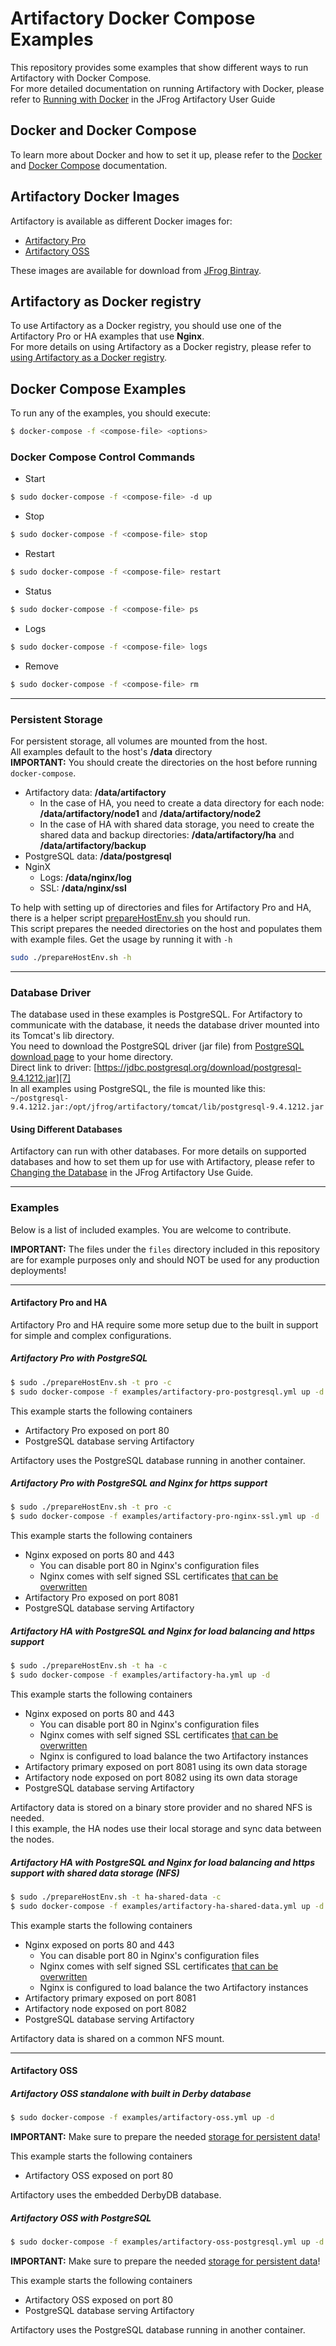 # Artifactory Docker Compose Examples
This repository provides some examples that show different ways to run Artifactory with Docker Compose.  
For more detailed documentation on running Artifactory with Docker, please refer to [Running with Docker][1] in the JFrog Artifactory User Guide


## Docker and Docker Compose
To learn more about Docker and how to set it up, please refer to the [Docker][2] and [Docker Compose][3] documentation.  
 

## Artifactory Docker Images
Artifactory is available as different Docker images for:
- [Artifactory Pro](#artifactory-pro-and-ha)
- [Artifactory OSS](#artifactory-oss)

These images are available for download from [JFrog Bintray][5].


## Artifactory as Docker registry
To use Artifactory as a Docker registry, you should use one of the Artifactory Pro or HA examples that use **Nginx**.  
For more details on using Artifactory as a Docker registry, please refer to [using Artifactory as a Docker registry][10].
 

## Docker Compose Examples
To run any of the examples, you should execute:  
```bash
$ docker-compose -f <compose-file> <options>
```


### Docker Compose Control Commands
- Start  
```bash
$ sudo docker-compose -f <compose-file> -d up
```
- Stop  
```bash
$ sudo docker-compose -f <compose-file> stop
```
- Restart  
```bash
$ sudo docker-compose -f <compose-file> restart
```
- Status  
```bash
$ sudo docker-compose -f <compose-file> ps
```
- Logs  
```bash
$ sudo docker-compose -f <compose-file> logs
```
- Remove  
```bash
$ sudo docker-compose -f <compose-file> rm
```
 
--- 
### Persistent Storage
For persistent storage, all volumes are mounted from the host.  
All examples default to the host's **/data** directory  
**IMPORTANT:** You should create the directories on the host before running `docker-compose`.
- Artifactory data: **/data/artifactory**
  - In the case of HA, you need to create a data directory for each node: **/data/artifactory/node1** and **/data/artifactory/node2**
  - In the case of HA with shared data storage, you need to create the shared data and backup directories: **/data/artifactory/ha** and **/data/artifactory/backup**
- PostgreSQL data: **/data/postgresql**
- NginX
  - Logs: **/data/nginx/log**
  - SSL: **/data/nginx/ssl**

To help with setting up of directories and files for Artifactory Pro and HA, there is a helper script [prepareHostEnv.sh][11] you should run.  
This script prepares the needed directories on the host and populates them with example files.
Get the usage by running it with `-h`
```bash
sudo ./prepareHostEnv.sh -h
```

---
### Database Driver
The database used in these examples is PostgreSQL. For Artifactory to communicate with the database, it needs the
database driver mounted into its Tomcat's lib directory.  
You need to download the PostgreSQL driver (jar file) from [PostgreSQL download page][6] to your home directory.  
Direct link to driver: [https://jdbc.postgresql.org/download/postgresql-9.4.1212.jar][7]  
In all examples using PostgreSQL, the file is mounted like this:  
`~/postgresql-9.4.1212.jar:/opt/jfrog/artifactory/tomcat/lib/postgresql-9.4.1212.jar`

#### Using Different Databases
Artifactory can run with other databases. For more details on supported databases and how to set them up for use with Artifactory, please refer to [Changing the Database][8] in the JFrog Artifactory Use Guide.

---
### Examples
Below is a list of included examples. You are welcome to contribute.

**IMPORTANT:** The files under the `files` directory included in this repository are for example purposes only and should NOT be used for any production deployments!  

---
#### Artifactory Pro and HA
Artifactory Pro and HA require some more setup due to the built in support for simple and complex configurations.  


##### Artifactory Pro with PostgreSQL 
```bash
$ sudo ./prepareHostEnv.sh -t pro -c
$ sudo docker-compose -f examples/artifactory-pro-postgresql.yml up -d
```  

This example starts the following containers

- Artifactory Pro exposed on port 80
- PostgreSQL database serving Artifactory   

Artifactory uses the PostgreSQL database running in another container.


##### Artifactory Pro with PostgreSQL and Nginx for https support
```bash
$ sudo ./prepareHostEnv.sh -t pro -c
$ sudo docker-compose -f examples/artifactory-pro-nginx-ssl.yml up -d
```  

This example starts the following containers

- Nginx exposed on ports 80 and 443
  - You can disable port 80 in Nginx's configuration files
  - Nginx comes with self signed SSL certificates [that can be overwritten][9]
- Artifactory Pro exposed on port 8081
- PostgreSQL database serving Artifactory   


##### Artifactory HA with PostgreSQL and Nginx for load balancing and https support
```bash
$ sudo ./prepareHostEnv.sh -t ha -c
$ sudo docker-compose -f examples/artifactory-ha.yml up -d
```  

This example starts the following containers

- Nginx exposed on ports 80 and 443
  - You can disable port 80 in Nginx's configuration files
  - Nginx comes with self signed SSL certificates [that can be overwritten][9]
  - Nginx is configured to load balance the two Artifactory instances
- Artifactory primary exposed on port 8081 using its own data storage
- Artifactory node exposed on port 8082 using its own data storage
- PostgreSQL database serving Artifactory  

Artifactory data is stored on a binary store provider and no shared NFS is needed.  
I this example, the HA nodes use their local storage and sync data between the nodes. 


##### Artifactory HA with PostgreSQL and Nginx for load balancing and https support with shared data storage (NFS)
```bash
$ sudo ./prepareHostEnv.sh -t ha-shared-data -c
$ sudo docker-compose -f examples/artifactory-ha-shared-data.yml up -d
```

This example starts the following containers

- Nginx exposed on ports 80 and 443
  - You can disable port 80 in Nginx's configuration files
  - Nginx comes with self signed SSL certificates [that can be overwritten][9]
  - Nginx is configured to load balance the two Artifactory instances
- Artifactory primary exposed on port 8081
- Artifactory node exposed on port 8082
- PostgreSQL database serving Artifactory

Artifactory data is shared on a common NFS mount.


---
#### Artifactory OSS

##### Artifactory OSS standalone with built in Derby database
```bash
$ sudo docker-compose -f examples/artifactory-oss.yml up -d
```
**IMPORTANT:** Make sure to prepare the needed [storage for persistent data](#persistent-storage)!

This example starts the following containers

- Artifactory OSS exposed on port 80  

Artifactory uses the embedded DerbyDB database.


##### Artifactory OSS with PostgreSQL
```bash
$ sudo docker-compose -f examples/artifactory-oss-postgresql.yml up -d
```
**IMPORTANT:** Make sure to prepare the needed [storage for persistent data](#persistent-storage)!

This example starts the following containers

- Artifactory OSS exposed on port 80
- PostgreSQL database serving Artifactory   

Artifactory uses the PostgreSQL database running in another container.




[1]: https://www.jfrog.com/confluence/display/RTF/Running+with+Docker
[2]: https://docs.docker.com/
[3]: https://docs.docker.com/compose/overview/
[4]: https://www.jfrog.com
[5]: https://bintray.com/jfrog
[6]: https://jdbc.postgresql.org/download.html
[7]: https://jdbc.postgresql.org/download/postgresql-9.4.1212.jar
[8]: https://www.jfrog.com/confluence/display/RTF/Changing+the+Database
[9]: NginxSSL.md
[10]: https://www.jfrog.com/confluence/display/RTF/Docker+Registry
[11]: prepareHostEnv.sh
